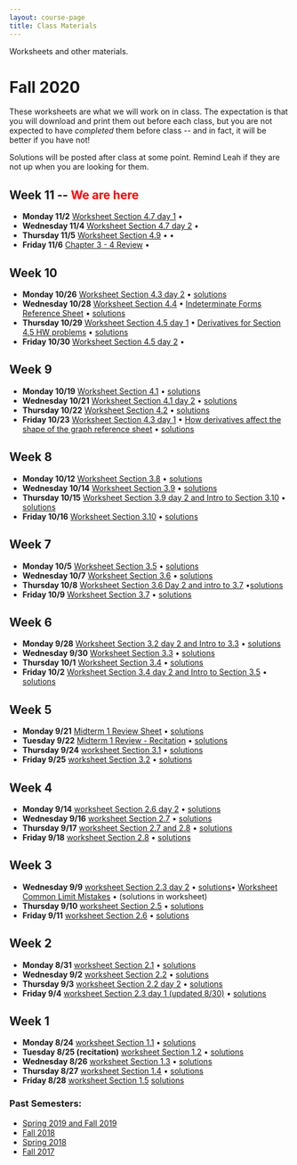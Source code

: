 ```yaml
---
layout: course-page
title: Class Materials
---
```


Worksheets and other materials.

# Fall 2020

These worksheets are what we will work on in class. The expectation is that you will download and print them out before each class, but you are not expected to have *completed* them before class -- and in fact, it will be better if you have not!

Solutions will be posted after class at some point. Remind Leah if they are not up when you are looking for them.

## Week 11 -- <span style="color:red">We are here</span>
- **Monday 11/2** [Worksheet Section 4.7 day 1](assets/materials/Fall2020/WS-4-7-day1.pdf) •  <!--
[solutions](assets/materials/Fall2020/WS-4-7-day1-s.pdf)-->
- **Wednesday 11/4** [Worksheet Section 4.7 day 2](assets/materials/Fall2020/WS-4-7-day2.pdf) •  <!-- [solutions](assets/materials/Fall2020/WS-4-7-day2-s.pdf) -->
- **Thursday 11/5** [Worksheet Section 4.9](assets/materials/Fall2020/WS-4-9.pdf) •  • <!-- 
 [solutions](assets/materials/Fall2020/WS-4-9-s.pdf) -->
- **Friday 11/6** [Chapter 3 - 4 Review](assets/materials/Fall2020/Ch_3-and-4_Review-in-class.pdf) •  <!-- [solutions](assets/materials/Fall2020/WS-4-3-day1-v3-s.pdf) -->

## Week 10 
- **Monday 10/26** [Worksheet Section 4.3 day 2](assets/materials/Fall2020/WS-4-3day2.pdf) •  [solutions](assets/materials/Fall2020/WS-4-3day2-s.pdf)
- **Wednesday 10/28** [Worksheet Section 4.4](assets/materials/Fall2020/WS-4-4.pdf) • [Indeterminate Forms Reference Sheet](assets/materials/Fall2020/Indeterminate-Forms-ReferenceSheet.pdf) • [solutions](assets/materials/Fall2020/WS-4-4-s.pdf) 
- **Thursday 10/29** [Worksheet Section 4.5 day 1](assets/materials/Fall2020/WS-4-5-day1.pdf) • [Derivatives for Section 4.5 HW problems](assets/materials/Fall2020/DerivativesForSec4-5.pdf) • 
 [solutions](assets/materials/Fall2020/Worksheet-4-5-day1-s.pdf)
- **Friday 10/30** [Worksheet Section 4.5 day 2](assets/materials/Fall2020/WS-4-5-day2.pdf) •  <!-- [solutions](assets/materials/Fall2020/Worksheet-4-5b-Sols.pdf) -->


## Week 9  
- **Monday 10/19** [Worksheet Section 4.1](assets/materials/Fall2020/WS-4-1.pdf) •  [solutions](assets/materials/Fall2020/WS-4-1-s.pdf)
- **Wednesday 10/21** [Worksheet Section 4.1 day 2](assets/materials/Fall2020/WS-4-1-day-2.pdf) •  [solutions](assets/materials/Fall2020/WS-4-1-day-2-s.pdf)
- **Thursday 10/22** [Worksheet Section 4.2](assets/materials/Fall2020/WS-4-2.pdf) • 
 [solutions](assets/materials/Fall2020/WS-4-2-s.pdf)
- **Friday 10/23** [Worksheet Section 4.3 day 1](assets/materials/Fall2020/WS-4-3day1-v3.pdf) • [How derivatives affect the shape of the graph reference sheet](assets/materials/Fall2020/DerivativeShape-CheatSheet.pdf) • [solutions](assets/materials/Fall2020/WS-4-3-day1-v3-s.pdf) 

## Week 8 
- **Monday 10/12** [Worksheet Section 3.8](assets/materials/Fall2020/WS-3-8.pdf) • [solutions](assets/materials/Fall2020/WS-3-8-s.pdf)
- **Wednesday 10/14** [Worksheet Section 3.9](assets/materials/Fall2020/WS-3-9.pdf) •  [solutions](assets/materials/Fall2020/WS-3-9-s.pdf) 
- **Thursday 10/15** [Worksheet Section 3.9 day 2 and Intro to Section 3.10](assets/materials/Fall2020/WS-3-9day2-intro3-10.pdf) • 
 [solutions](assets/materials/Fall2020/WS-3-9day2-intro3-10-s.pdf)
- **Friday 10/16** [Worksheet Section 3.10](assets/materials/Fall2020/WS-3-10.pdf) •  [solutions](assets/materials/Fall2020/WS-3-10-s.pdf) 


## Week 7
- **Monday 10/5** [Worksheet Section 3.5](assets/materials/Fall2020/WS-3-5.pdf) •  [solutions](assets/materials/Fall2020/WS-3-5-s.pdf) 
- **Wednesday 10/7** [Worksheet Section 3.6](assets/materials/Fall2020/WS-3-6.pdf) • [solutions](assets/materials/Fall2020/WS-3-6-s.pdf) 
- **Thursday 10/8** [Worksheet Section 3.6 Day 2 and intro to 3.7](assets/materials/Fall2020/WS-3-6day2-and-3-7intro.pdf) •[solutions](assets/materials/Fall2020/WS-3-6day2-and-3-7intro-s.pdf)
- **Friday 10/9** [Worksheet Section 3.7](assets/materials/Fall2020/WS-3-7.pdf) • [solutions](assets/materials/Fall2020/WS-3-7-s.pdf)

## Week 6 
- **Monday 9/28** [Worksheet Section 3.2 day 2 and Intro to 3.3](assets/materials/Fall2020/WS-3-2Day2-Intro3-3.pdf) • [solutions](assets/materials/Fall2020/WS-3-2Day2-Intro3-3-s.pdf)
- **Wednesday 9/30** [Worksheet Section 3.3](assets/materials/Fall2020/WS-3-3.pdf) •  [solutions](assets/materials/Fall2020/WS-3-3-s.pdf)
- **Thursday 10/1** [Worksheet Section 3.4](assets/materials/Fall2020/WS-3-4.pdf) • [solutions](assets/materials/Fall2020/WS-3-4-s.pdf)
- **Friday 10/2** [Worksheet Section 3.4 day 2 and Intro to Section 3.5](assets/materials/Fall2020/WS-3-4-day2-3-5Intro.pdf)  • [solutions](assets/materials/Fall2020/WS-3-4-day2-3-5Intro-s.pdf) 

## Week 5 
- **Monday 9/21** [Midterm 1 Review Sheet](assets/materials/Fall2020/Midterm-1-in-lecture-Review-Fa2020.pdf) • [solutions](assets/materials/Fall2020/Midterm-1-in-lecture-Review-s.pdf)
- **Tuesday 9/22** [Midterm 1 Review - Recitation](assets/materials/Fall2020/Midterm-1-Recitation-Review.pdf) • [solutions](assets/materials/Fall2020/Recitation-MT1-Review-Sols.pdf)
- **Thursday 9/24** [worksheet Section 3.1](assets/materials/Fall2020/WS-3-1.pdf) • [solutions](assets/materials/Fall2020/WS-3-1-s.pdf) 
- **Friday 9/25** [worksheet Section 3.2](assets/materials/Fall2020/WS-3-2.pdf) • [solutions](assets/materials/Fall2020/WS-3-2-s.pdf) 

## Week 4 
- **Monday 9/14** [worksheet Section 2.6 day 2](assets/materials/Fall2020/WS-2-6-day2.pdf) • [solutions](assets/materials/Fall2020/WS-2-6-day2-s-good.pdf) 
- **Wednesday 9/16** [worksheet Section 2.7](assets/materials/Fall2020/WS-2-7.pdf)  • [solutions](assets/materials/Fall2020/WS-2-7-s.pdf)
- **Thursday 9/17** [worksheet Section 2.7 and 2.8](assets/materials/Fall2020/WS-2-7-2-8.pdf)  • [solutions](assets/materials/Fall2020/WS-2-7-2-8-s.pdf) 
- **Friday 9/18** [worksheet Section 2.8](assets/materials/Fall2020/WS-2-8.pdf) • [solutions](assets/materials/Fall2020/WS-2-8-s.pdf) 

## Week 3 
- **Wednesday 9/9** [worksheet Section 2.3 day 2](assets/materials/Fall2020/WS-2-3-day-2.pdf) • [solutions](assets/materials/Fall2020/WS-2-3-day-2-s.pdf)• [Worksheet Common Limit Mistakes](assets/materials/Fall2020/Worksheet-2-3-CommonLimitMistakes.pdf) • (solutions in worksheet)
- **Thursday 9/10** [worksheet Section 2.5](assets/materials/Fall2020/WS-2-5.pdf) • [solutions](assets/materials/Fall2020/WS-2-5-s.pdf)
- **Friday 9/11** [worksheet Section 2.6](assets/materials/Fall2020/WS-2-6-day-1.pdf) • [solutions](assets/materials/Fall2020/WS-2-6-day-1-s.pdf)

## Week 2
- **Monday 8/31** [worksheet Section 2.1](assets/materials/Fall2020/WS-2-1.pdf) • [solutions](assets/materials/Fall2020/WS-2-1-s.pdf)
- **Wednesday 9/2** [worksheet Section 2.2](assets/materials/Fall2020/WS-2-2.pdf) • [solutions](assets/materials/Fall2020/WS-2-2-s.pdf)
- **Thursday 9/3** [worksheet Section 2.2 day 2](assets/materials/Fall2020/WS-2-2-day2.pdf) • [solutions](assets/materials/Fall2020/WS-2-2-day2-s.pdf)
- **Friday 9/4** [worksheet Section 2.3 day 1 (updated 8/30)](assets/materials/Fall2020/WS-2-3-day-1.pdf) • [solutions](assets/materials/Fall2020/WS-2-3-day-1-s.pdf)

## Week 1
- **Monday 8/24** [worksheet Section 1.1](assets/materials/Fall2020/WS-1-1.pdf) • [solutions](assets/materials/Fall2020/WS-1-1-s.pdf)
- **Tuesday 8/25 (recitation)** [worksheet Section 1.2](assets/materials/Fall2020/WS-1-2.pdf) • [solutions](assets/materials/Fall2020/WS-1-2-s.pdf)
- **Wednesday 8/26** [worksheet Section 1.3](assets/materials/Fall2020/WS-1-3.pdf) • [solutions](assets/materials/Fall2020/WS-1-3-s.pdf)
- **Thursday 8/27** [worksheet Section 1.4](assets/materials/Fall2020/WS-1-4.pdf) • [solutions](assets/materials/Fall2020/WS-1-4-s.pdf)
- **Friday 8/28** [worksheet Section 1.5](assets/materials/Fall2020/WS-1-5.pdf) [solutions](assets/materials/Fall2020/WS-1-5-s.pdf)

<!-- ## Fall 2019

All the materials from both in-person sections of Calculus I can be found [HERE.](https://uaf-math251.github.io/inclass-stuff-fall-2019.html)

## Spring 2019

* worksheet for the Recitation on 23 April, before the Integral Proficiency: &nbsp;&nbsp; [blank](assets/materials/Spring2019/Recitation-week15.pdf) &nbsp;&nbsp; [solutions](assets/materials/Spring2019/Recitation-week15-Sols.pdf)
* worksheet for the Recitation on 9 April, before Midterm 2: &nbsp;&nbsp; [blank](assets/materials/Spring2019/Recitation-MT2-Review.pdf) &nbsp;&nbsp; [solutions](assets/materials/Spring2019/Recitation-MT2-Review-Sols.pdf)
* worksheet for the Recitation on 11 February, before Midterm 1: &nbsp;&nbsp; [blank](assets/materials/Spring2019/Recitation-MT1-Review.pdf) &nbsp;&nbsp; [solutions](assets/materials/Spring2019/Recitation-MT1-Review-Sols.pdf)
* [the Week 1 page](week1) is no longer needed
* [After Quiz 1 handout](assets/materials/Spring2019/After-Quiz-1.pdf)
* Recitation 1 (15 January) worksheet: &nbsp;&nbsp; [blank](assets/materials/Spring2019/Recitation-1.pdf) &nbsp;&nbsp; [solutions](assets/materials/Spring2019/Recitation-1-Sols.pdf)
-->

### Past Semesters:
  * [Spring 2019 and Fall 2019](materials-s2020)
  * [Fall 2018](materials-f2018)
  * [Spring 2018](materials-s2018)
  * [Fall 2017](materials-f2017)

